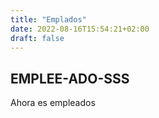```yaml
---
title: "Emplados"
date: 2022-08-16T15:54:21+02:00
draft: false
---
```


## EMPLEE-ADO-SSS

Ahora es empleados